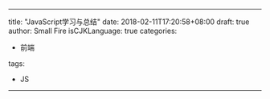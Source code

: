 ---

title: "JavaScript学习与总结"
date: 2018-02-11T17:20:58+08:00
draft: true
author: Small Fire
isCJKLanguage: true
categories: 
  - 前端

tags: 
  - JS

---